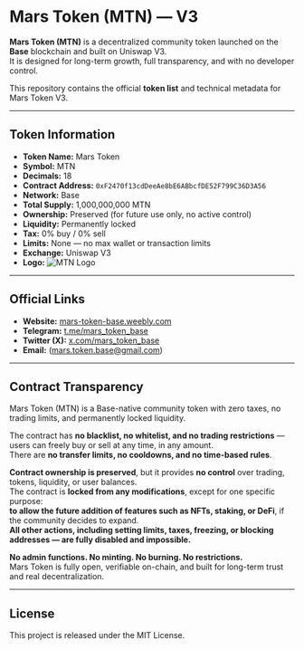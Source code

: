 # Mars Token (MTN) — V3

**Mars Token (MTN)** is a decentralized community token launched on the **Base** blockchain and built on Uniswap V3.  
It is designed for long-term growth, full transparency, and with no developer control.

This repository contains the official **token list** and technical metadata for Mars Token V3.

---

## Token Information

- **Token Name:** Mars Token  
- **Symbol:** MTN  
- **Decimals:** 18  
- **Contract Address:** `0xF2470f13cdDeeAe8bE6ABbcfDE52F799C36D3A56`  
- **Network:** Base  
- **Total Supply:** 1,000,000,000 MTN  
- **Ownership:** Preserved (for future use only, no active control)  
- **Liquidity:** Permanently locked  
- **Tax:** 0% buy / 0% sell  
- **Limits:** None — no max wallet or transaction limits  
- **Exchange:** Uniswap V3  
- **Logo:** ![MTN Logo](https://i.postimg.cc/8kHj9Kp9/IMG-5110.png)

---

## Official Links

- **Website:** [mars-token-base.weebly.com](https://mars-token-base.weebly.com)  
- **Telegram:** [t.me/mars_token_base](https://t.me/mars_token_base)  
- **Twitter (X):** [x.com/mars_token_base](https://x.com/mars_token_base)
- **Email:** (mars.token.base@gmail.com)

---

## Contract Transparency

Mars Token (MTN) is a Base-native community token with zero taxes, no trading limits, and permanently locked liquidity.

The contract has **no blacklist, no whitelist, and no trading restrictions** — users can freely buy or sell at any time, in any amount.  
There are **no transfer limits, no cooldowns, and no time-based rules**.

**Contract ownership is preserved**, but it provides **no control** over trading, tokens, liquidity, or user balances.  
The contract is **locked from any modifications**, except for one specific purpose:  
**to allow the future addition of features such as NFTs, staking, or DeFi**, if the community decides to expand.  
**All other actions, including setting limits, taxes, freezing, or blocking addresses — are fully disabled and impossible.**

**No admin functions. No minting. No burning. No restrictions.**  
Mars Token is fully open, verifiable on-chain, and built for long-term trust and real decentralization.

---

## License

This project is released under the MIT License.
